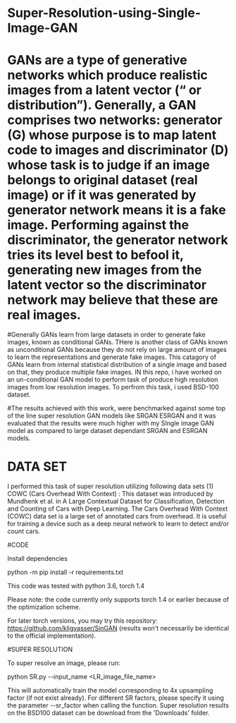 # Super-Resolution-using-Single-Image-GAN
# GANs are a type of generative networks which produce realistic images from a latent vector (“ or distribution”). Generally, a GAN comprises two networks: generator (G) whose purpose is to map latent code to images and discriminator (D) whose task is to judge if an image belongs to original dataset (real image) or if it was generated by generator network means it is a fake image. Performing against the discriminator, the generator network tries its level best to befool it, generating new images from the latent vector so the discriminator network may believe that these are real images.

#Generally GANs learn from large datasets in order to generate fake images, known as conditional GANs. THere is another class of GANs known as unconditional GANs because they do not rely on large amount of images to learn the representations and generate fake images. This catagory of GANs learn from internal statistical distribution of a single image and based on that, they produce multiple fake images. IN this repo, i have worked on an un-conditional GAN model to perform task of produce high resolution images from low resolution images. To perfrom this task, i used BSD-100 dataset. 

#The results achieved with this work, were benchmarked against some top of the line super resolution GAN models like SRGAN ESRGAN and it was evaluated that the results were much higher with my SIngle image GAN model as compared to large dataset dependant SRGAN and ESRGAN models.

# DATA SET
I performed this task of super resolution utilizing following data sets
(1) COWC (Cars Overhead With Context) : This dataset was introduced by Mundhenk et al. in A Large Contextual Dataset for Classification, Detection and Counting of Cars with Deep Learning. The Cars Overhead With Context (COWC) data set is a large set of annotated cars from overhead. It is useful for training a device such as a deep neural network to learn to detect and/or count cars. 

#CODE

Install dependencies

python -m pip install -r requirements.txt

This code was tested with python 3.6, torch 1.4

Please note: the code currently only supports torch 1.4 or earlier because of the optimization scheme.

For later torch versions, you may try this repository: https://github.com/kligvasser/SinGAN (results won't necessarily be identical to the official implementation).

#SUPER RESOLUTION

To super resolve an image, please run:

python SR.py --input_name <LR_image_file_name>

This will automatically train the model corresponding to 4x upsampling factor (if not exist already). For different SR factors, please specify it using the parameter --sr_factor when calling the function. 
Super resolution results on the BSD100 dataset can be download from the 'Downloads' folder.


